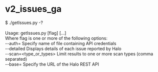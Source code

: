 # v2_issues_ga

$ ./getIssues.py -?<br>
<br>
Usage: getIssues.py [flag] [...]<br>
Where flag is one or more of the following options:<br>
--auth=<filename>	Specify name of file containing API credentials<br>
--detailed		Displays details of each issue reported by Halo<br>
--scan=<type_or_types>	Limit results to one or more scan types (comma separated)<br>
--base=<url>		Specify the URL of the Halo REST API<br>
